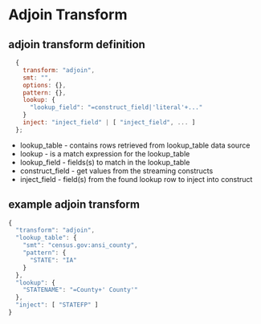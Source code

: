 # Adjoin Transform


## adjoin transform definition

```javascript
  {
    transform: "adjoin",
    smt: "",
    options: {},
    pattern: {},
    lookup: {
      "lookup_field": "=construct_field|'literal'+..."
    }
    inject: "inject_field" | [ "inject_field", ... ]
  };
```

* lookup_table - contains rows retrieved from lookup_table data source
* lookup - is a match expression for the lookup_table
* lookup_field - fields(s) to match in the lookup_table
* construct_field - get values from the streaming constructs
* inject_field - field(s) from the found lookup row to inject into construct

## example adjoin transform

```javascript
{
  "transform": "adjoin",
  "lookup_table": {
    "smt": "census.gov:ansi_county",
    "pattern": {
      "STATE": "IA"
    }
  },
  "lookup": {
    "STATENAME": "=County+' County'"
  },
  "inject": [ "STATEFP" ]
}
```
